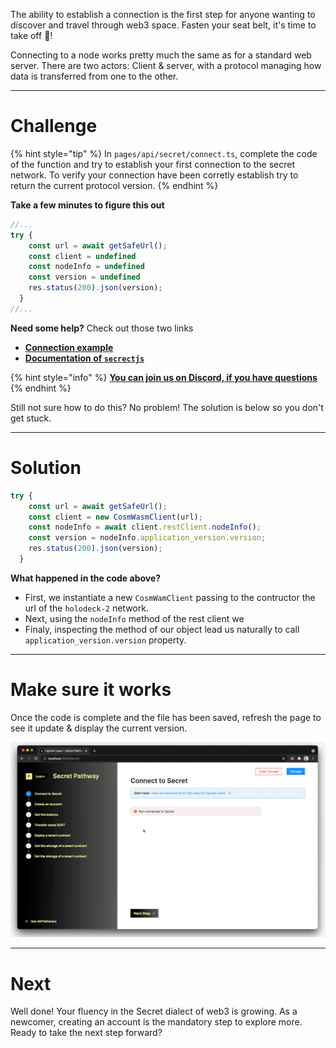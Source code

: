 The ability to establish a connection is the first step for anyone wanting to discover and travel through web3 space. Fasten your seat belt, it's time to take off 🚀!

Connecting to a node works pretty much the same as for a standard web server. There are two actors: Client & server, with a protocol managing how data is transferred from one to the other.

------------------------

# Challenge

{% hint style="tip" %}
In `pages/api/secret/connect.ts`, complete the code of the function and try to establish your first connection to the secret network. To verify your connection have been corretly establish try to return the current protocol version.
{% endhint %}

**Take a few minutes to figure this out**

```typescript
//...
try {
    const url = await getSafeUrl();
    const client = undefined
    const nodeInfo = undefined
    const version = undefined
    res.status(200).json(version);
  }
//...
```

**Need some help?** Check out those two links
* [**Connection example**](https://github.com/enigmampc/SecretJS-Templates/tree/master/1_connecting_to_node)  
* [**Documentation of `secrectjs`**](https://github.com/enigmampc/SecretNetwork/tree/master/cosmwasm-js/packages/sdk)  

{% hint style="info" %}
[**You can join us on Discord, if you have questions**](https://discord.gg/fszyM7K)
{% endhint %}

Still not sure how to do this? No problem! The solution is below so you don't get stuck.

------------------------

# Solution

```typescript
try {
    const url = await getSafeUrl();
    const client = new CosmWasmClient(url);
    const nodeInfo = await client.restClient.nodeInfo();
    const version = nodeInfo.application_version.version;
    res.status(200).json(version);
  }
```

**What happened in the code above?**
* First, we instantiate a new `CosmWamClient` passing to the contructor the url of the `holodeck-2` network.
* Next, using the `nodeInfo` method of the rest client we 
* Finaly, inspecting the method of our object lead us naturally to call `application_version.version` property.

------------------------

# Make sure it works

Once the code is complete and the file has been saved, refresh the page to see it update & display the current version.

![](../../../.gitbook/assets/pathways/secret/secret-connect.gif)

-----------------------------

# Next

Well done! Your fluency in the Secret dialect of web3 is growing. As a newcomer, creating an account is the mandatory step to explore more. Ready to take the next step forward?
